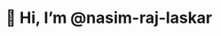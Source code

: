 # 👋 Hi, I’m @nasim-raj-laskar


<!---
nasim-raj-laskar/nasim-raj-laskar is a ✨ special ✨ repository because its `README.md` (this file) appears on your GitHub profile.
You can click the Preview link to take a look at your changes.
--->
